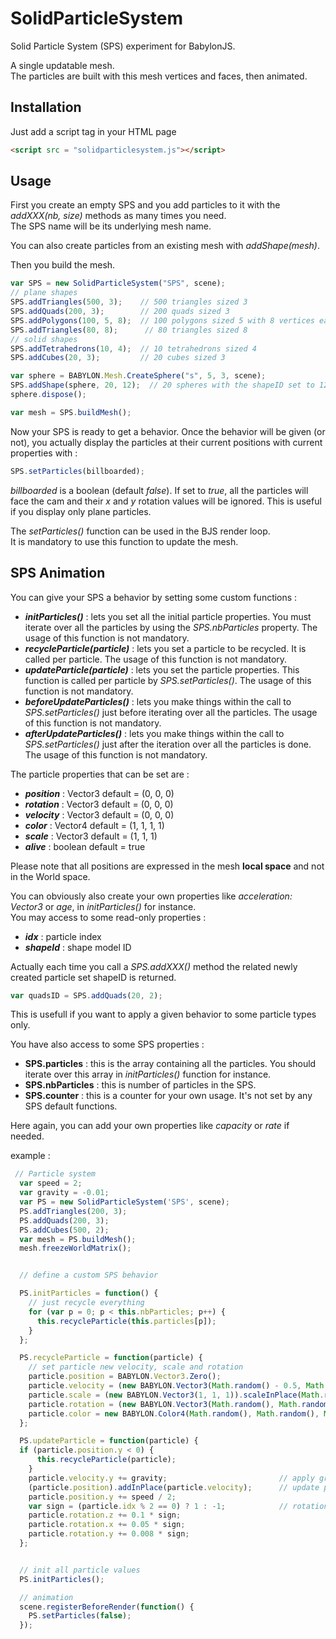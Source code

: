 # SolidParticleSystem

Solid Particle System (SPS) experiment for BabylonJS.   

A single updatable mesh.   
The particles are built with this mesh vertices and faces, then animated.  


## Installation
Just add a script tag in your HTML page
```html
<script src = "solidparticlesystem.js"></script>
```

## Usage
First you create an empty SPS and you add particles to it with the _addXXX(nb, size)_ methods as many times you need.   
The SPS name will be its underlying mesh name.   

You can also create particles from an existing mesh with _addShape(mesh)_.

Then you build the mesh.

```javascript
var SPS = new SolidParticleSystem("SPS", scene);
// plane shapes
SPS.addTriangles(500, 3);    // 500 triangles sized 3
SPS.addQuads(200, 3);        // 200 quads sized 3
SPS.addPolygons(100, 5, 8);  // 100 polygons sized 5 with 8 vertices each
SPS.addTriangles(80, 8);      // 80 triangles sized 8
// solid shapes
SPS.addTetrahedrons(10, 4);  // 10 tetrahedrons sized 4
SPS.addCubes(20, 3);         // 20 cubes sized 3

var sphere = BABYLON.Mesh.CreateSphere("s", 5, 3, scene);
SPS.addShape(sphere, 20, 12);  // 20 spheres with the shapeID set to 12 (optional parameter)
sphere.dispose();

var mesh = SPS.buildMesh();
```
Now your SPS is ready to get a behavior. Once the behavior will be given (or not), you actually display the particles at their current positions with current properties with :
```javascript
SPS.setParticles(billboarded);
```
_billboarded_ is a boolean (default _false_). If set to _true_, all the particles will face the cam and their _x_ and _y_ rotation values will be ignored. This is useful if you display only plane particles.


The _setParticles()_ function can be used in the BJS render loop.  
It is mandatory to use this function to update the mesh.  

## SPS Animation
You can give your SPS a behavior by setting some custom functions :  

* **_initParticles()_** : lets you set all the initial particle properties. You must iterate over all the particles by using the _SPS.nbParticles_ property. The usage of this function is not mandatory.
* **_recycleParticle(particle)_** : lets you set a particle to be recycled. It is called per particle. The usage of this function is not mandatory. 
* **_updateParticle(particle)_** : lets you set the particle properties. This function is called per particle by _SPS.setParticles()_. The usage of this function is not mandatory.  
* **_beforeUpdateParticles()_** : lets you make things within the call to _SPS.setParticles()_ just before iterating over all the particles.  The usage of this function is not mandatory.   
* **_afterUpdateParticles()_** : lets you make things within the call to _SPS.setParticles()_  just after the iteration over all the particles is done. The usage of this function is not mandatory.   

The particle properties that can be set are :

* **_position_** : Vector3  default = (0, 0, 0)
* **_rotation_** : Vector3  default = (0, 0, 0)  
* **_velocity_** : Vector3  default = (0, 0, 0)
* **_color_** : Vector4  default = (1, 1, 1, 1)
* **_scale_** : Vector3  default = (1, 1, 1)
* **_alive_** : boolean  default = true

Please note that all positions are expressed in the mesh **local space** and not in the World space.  

You can obviously also create your own properties like _acceleration: Vector3_ or _age_, in _initParticles()_ for instance.  
You may access to some read-only properties :   

* **_idx_** : particle index
* **_shapeId_** : shape model ID

Actually each time you call a _SPS.addXXX()_ method the related newly created particle set shapeID is returned.
```javascript
var quadsID = SPS.addQuads(20, 2);
```
This is usefull if you want to apply a given behavior to some particle types only.    

You have also access to some SPS properties :

* **SPS.particles** : this is the array containing all the particles. You should iterate over this array in _initParticles()_ function for instance.
* **SPS.nbParticles** : this is number of particles in the SPS.
* **SPS.counter** : this is a counter for your own usage. It's not set by any SPS default functions.

Here again, you can add your own properties like _capacity_ or _rate_ if needed.


example :

```javascript
 // Particle system
  var speed = 2;
  var gravity = -0.01;
  var PS = new SolidParticleSystem('SPS', scene);
  PS.addTriangles(200, 3);
  PS.addQuads(200, 3);
  PS.addCubes(500, 2);
  var mesh = PS.buildMesh();
  mesh.freezeWorldMatrix();


  // define a custom SPS behavior

  PS.initParticles = function() {
    // just recycle everything
    for (var p = 0; p < this.nbParticles; p++) {
      this.recycleParticle(this.particles[p]);
    }
  };

  PS.recycleParticle = function(particle) {
    // set particle new velocity, scale and rotation
    particle.position = BABYLON.Vector3.Zero();  
    particle.velocity = (new BABYLON.Vector3(Math.random() - 0.5, Math.random(), Math.random() - 0.5)).scaleInPlace(speed);
    particle.scale = (new BABYLON.Vector3(1, 1, 1)).scaleInPlace(Math.random() * 3 + 1);
    particle.rotation = (new BABYLON.Vector3(Math.random(), Math.random(), Math.random())).scaleInPlace(0.1);
    particle.color = new BABYLON.Color4(Math.random(), Math.random(), Math.random(), Math.random());
  };

  PS.updateParticle = function(particle) {
  if (particle.position.y < 0) {
      this.recycleParticle(particle);
    }
    particle.velocity.y += gravity;                         // apply gravity to y
    (particle.position).addInPlace(particle.velocity);      // update particle new position
    particle.position.y += speed / 2;
    var sign = (particle.idx % 2 == 0) ? 1 : -1;            // rotation sign and new value
    particle.rotation.z += 0.1 * sign;
    particle.rotation.x += 0.05 * sign;
    particle.rotation.y += 0.008 * sign;
  };


  // init all particle values
  PS.initParticles();

  // animation
  scene.registerBeforeRender(function() {
    PS.setParticles(false);
  });
  ```